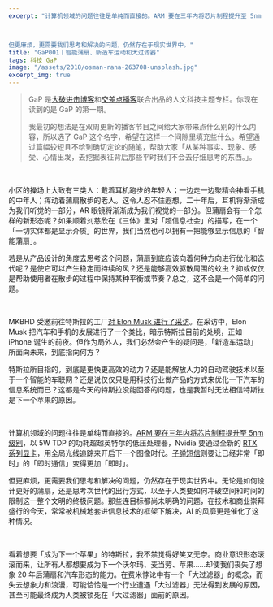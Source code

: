 ```yaml
---
excerpt: "计算机领域的问题往往是单纯而直接的。ARM 要在三年内将芯片制程提升至 5nm 级别，以 5W TDP 的功耗超越英特尔的低压处理器，Nvidia 要通过全新的 RTX 系列显卡，用全局光线追踪来开启下一个图像时代。子弹短信则要让已经非常「即时」的「即时通信」变得更加「即时」。



但更麻烦，更需要我们思考和解决的问题，仍然存在于现实世界中。"
title: "GaP001丨智能蒲扇、新造车运动和大过滤器"
tags: 科技 GaP
image: "/assets/2018/osman-rana-263708-unsplash.jpg"
excerpt_img: true
---
```


> GaP 是[大破进击博客](https://jesor.me/about)和[交差点播客](https://jiaocha.io/about)联合出品的人文科技主题专栏。你现在读到的是 GaP 的第一期。
>
> 我最初的想法是在双周更新的播客节目之间给大家带来点什么别的什么内容，所以选了 GaP 这个名字，希望在这样一个间隙里填充些什么。希望通过篇幅较短且不给到确切定论的随笔，帮助大家「从某种事实、现象、感受、心情出发，去挖掘表征背后那些平时我们不会去仔细思考的东西。」。

<br>

小区的操场上大致有三类人：戴着耳机跑步的年轻人；一边走一边聚精会神看手机的中年人；挥动着蒲扇散步的老人。这令人忍不住遐想，二十年后，耳机将渐渐成为我们听觉的一部分，AR 眼镜将渐渐成为我们视觉的一部分。但蒲扇会有一个怎样的新形态呢？如果顺着刘慈欣在《三体》里对「超信息社会」的描写，在一个「一切实体都是显示介质」的世界，我们当然也可以拥有一把能够显示信息的「智能蒲扇」。

若是从产品设计的角度去思考这个问题，蒲扇到底应该向着何种方向进行优化和迭代呢？是使它可以产生稳定而持续的风？还是能够高效驱散周围的蚊虫？抑或仅仅是帮助使用者在散步的过程中保持某种平衡或节奏？总之，这不会是一个简单的问题。

<br>

MKBHD 受邀前往特斯拉的工厂[对 Elon Musk 进行了采访](https://www.youtube.com/watch?v=MevKTPN4ozw)。在采访中，Elon Musk 把汽车和手机的发展进行了一个类比，暗示特斯拉目前的处境，正如 iPhone 诞生的前夜。但作为局外人，我们必然会产生的疑问是，「新造车运动」所面向未来，到底指向何方？

特斯拉所目指的，到底是更快更高效的动力？还是能解放人力的自动驾驶技术以至于一个智能的车联网？还是说仅仅只是用科技行业做产品的方式来优化一下汽车的信息系统而已？这都是今天的特斯拉没能回答的问题，也是我暂时无法相信特斯拉是下一个苹果的原因。

<br>

计算机领域的问题往往是单纯而直接的。[ARM 要在三年内将芯片制程提升至 5nm 级别](https://www.forbes.com/sites/jeanbaptiste/2018/08/22/how-arm-just-ruined-the-launch-of-qualcomms-windows-10-pcs/)，以 5W TDP 的功耗超越英特尔的低压处理器，Nvidia 要通过全新的 [RTX 系列显卡](https://www.theverge.com/2018/8/20/17758724/nvidia-geforce-rtx-2080-specs-pricing-release-date-features)，用全局光线追踪来开启下一个图像时代。[子弹短信](https://im.smartisan.com)则要让已经非常「即时」的「即时通信」变得更加「即时」。

但更麻烦，更需要我们思考和解决的问题，仍然存在于现实世界中。无论是如何设计更好的蒲扇，还是思考次世代的出行方式，以至于人类要如何冲破空间和时间的限制这一整个文明的终极问题。那些连目标都尚未明确的问题，在技术和商业崇拜盛行的今天，常常被机械地套进信息技术的框架下解决，AI 的风靡更是催化了这种情况。

<br>

看着想要「成为下一个苹果」的特斯拉，我不禁觉得好笑又无奈。商业意识形态滚滚而来，让所有人都想要成为下一个沃尔玛、麦当劳、苹果……却使我们丧失了想象 20 年后蒲扇和汽车形态的能力。在费米悖论中有一个「大过滤器」的概念，而失去想象力和浪漫，可能恰恰是一个行业遭遇「大过滤器」无法得到发展的原因，甚至可能最终成为人类被锁死在「大过滤器」面前的原因。
